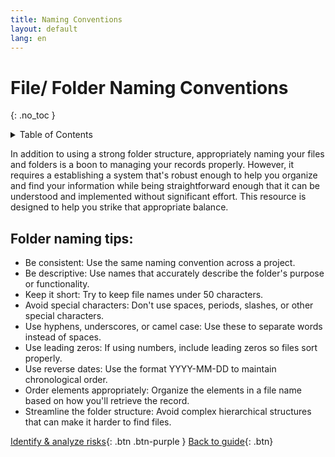 ```yaml
---
title: Naming Conventions
layout: default
lang: en
---
```


# File/ Folder Naming Conventions
{: .no_toc }

<details markdown="block">
<summary>Table of Contents</summary>

- Table of Contents
{:toc}

</details>

In addition to using a strong folder structure, appropriately naming your files and folders is a boon to managing your records properly. However, it requires a establishing a system that's robust enough to help you organize and find your information while being straightforward enough that it can be understood and implemented without significant effort. This resource is designed to help you strike that appropriate balance.


## Folder naming tips:
- Be consistent: Use the same naming convention across a project. 
- Be descriptive: Use names that accurately describe the folder's purpose or functionality. 
- Keep it short: Try to keep file names under 50 characters. 
- Avoid special characters: Don't use spaces, periods, slashes, or other special characters. 
- Use hyphens, underscores, or camel case: Use these to separate words instead of spaces. 
- Use leading zeros: If using numbers, include leading zeros so files sort properly. 
- Use reverse dates: Use the format YYYY-MM-DD to maintain chronological order. 
- Order elements appropriately: Organize the elements in a file name based on how you'll retrieve the record. 
- Streamline the folder structure: Avoid complex hierarchical structures that can make it harder to find files.


[Identify & analyze risks]({{site.url}}/project-managers/pm-identify-analyze-risks/){: .btn .btn-purple }
[Back to guide]({{site.url}}//pm/guide#how-to){: .btn}